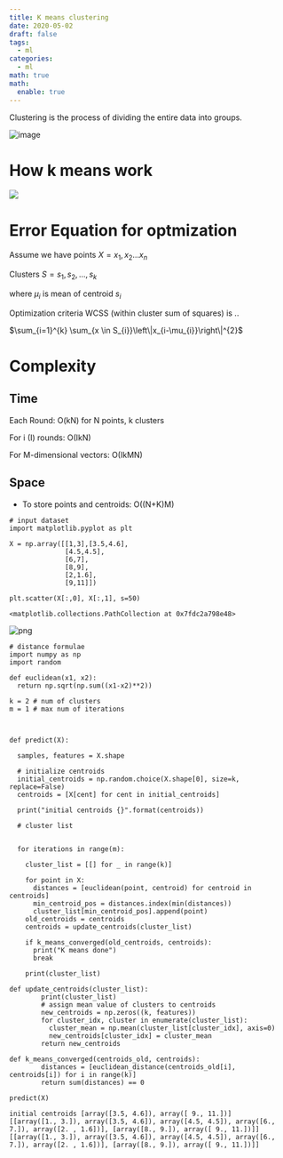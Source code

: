 ```yaml
---
title: K means clustering
date: 2020-05-02
draft: false
tags:
  - ml
categories:
  - ml
math: true
math:
  enable: true
---
```



Clustering is the process of dividing the entire data into groups.

![image](https://user-images.githubusercontent.com/8268939/82712197-59fdd680-9c3c-11ea-8536-7f0251b7161c.png)

# How k means work

[![](https://mermaid.ink/img/eyJjb2RlIjoiZ3JhcGggVERcblx0QVtTdGFydF0gLS0-IEJbL051bWJlciBvZiBjbHVzdGVycywgay9dXG5cdEIgLS0-IENbY2FsY3VsYXRlIGNlbnRyb2lkXVxuXHRDIC0tPiBEW2NhbGN1bGF0ZSBkaXN0YW5jZXMgdG8gY2VudHJvaWRdXG5cdEQgLS0-IEVbZmE6ZmEtb2JqZWN0LWdyb3VwIEdyb3VwIGJhc2VkIG9uIG1pbiBkaXN0YW5jZV1cbiAgICBFIC0tPiBGe0NvbnZlcmdlbmNlID99XG4gICAgRiAtLT4gfFllc3wgRW5kXG4gICAgRiAtLT4gfE5PfCBDXG5cdFx0XHRcdFx0IiwibWVybWFpZCI6eyJ0aGVtZSI6Im5ldXRyYWwifSwidXBkYXRlRWRpdG9yIjpmYWxzZX0)](https://mermaid-js.github.io/mermaid-live-editor/#/edit/eyJjb2RlIjoiZ3JhcGggVERcblx0QVtTdGFydF0gLS0-IEJbL051bWJlciBvZiBjbHVzdGVycywgay9dXG5cdEIgLS0-IENbY2FsY3VsYXRlIGNlbnRyb2lkXVxuXHRDIC0tPiBEW2NhbGN1bGF0ZSBkaXN0YW5jZXMgdG8gY2VudHJvaWRdXG5cdEQgLS0-IEVbZmE6ZmEtb2JqZWN0LWdyb3VwIEdyb3VwIGJhc2VkIG9uIG1pbiBkaXN0YW5jZV1cbiAgICBFIC0tPiBGe0NvbnZlcmdlbmNlID99XG4gICAgRiAtLT4gfFllc3wgRW5kXG4gICAgRiAtLT4gfE5PfCBDXG5cdFx0XHRcdFx0IiwibWVybWFpZCI6eyJ0aGVtZSI6Im5ldXRyYWwifSwidXBkYXRlRWRpdG9yIjpmYWxzZX0)


# Error Equation for optmization

Assume we have points $X = {x_1, x_2... x_n}$

Clusters $S = {s_1, s_2, ... , s_k}$

where $\mu_i$ is mean of centroid $s_i$

Optimization criteria WCSS (within cluster sum of squares) is ..

$\sum_{i=1}^{k} \sum_{x \in S_{i}}\left\|x_{i-\mu_{i}}\right\|^{2}$

# Complexity 

## Time

Each Round:  O(kN) for N points, k clusters

For i (I) rounds: O(IkN)

For M-dimensional vectors: O(IkMN)

## Space

- To store points and centroids: O((N+K)M)



```
# input dataset
import matplotlib.pyplot as plt

X = np.array([[1,3],[3.5,4.6],
              [4.5,4.5],
              [6,7],
              [8,9],
              [2,1.6],
              [9,11]])

plt.scatter(X[:,0], X[:,1], s=50)
```




    <matplotlib.collections.PathCollection at 0x7fdc2a798e48>




    
![png](2020_05_22_k_means_files/2020_05_22_k_means_2_1.png)
    



```
# distance formulae
import numpy as np
import random

def euclidean(x1, x2):
  return np.sqrt(np.sum((x1-x2)**2))
```


```
k = 2 # num of clusters
m = 1 # max num of iterations



def predict(X):

  samples, features = X.shape

  # initialize centroids
  initial_centroids = np.random.choice(X.shape[0], size=k, replace=False)
  centroids = [X[cent] for cent in initial_centroids]

  print("initial centroids {}".format(centroids))

  # cluster list
  

  for iterations in range(m):

    cluster_list = [[] for _ in range(k)]

    for point in X:
      distances = [euclidean(point, centroid) for centroid in centroids]
      min_centroid_pos = distances.index(min(distances))
      cluster_list[min_centroid_pos].append(point)
    old_centroids = centroids
    centroids = update_centroids(cluster_list)

    if k_means_converged(old_centroids, centroids):
      print("K means done")
      break

    print(cluster_list) 

def update_centroids(cluster_list):
        print(cluster_list)
        # assign mean value of clusters to centroids
        new_centroids = np.zeros((k, features))
        for cluster_idx, cluster in enumerate(cluster_list):
          cluster_mean = np.mean(cluster_list[cluster_idx], axis=0)
          new_centroids[cluster_idx] = cluster_mean
        return new_centroids

def k_means_converged(centroids_old, centroids):
        distances = [euclidean_distance(centroids_old[i], centroids[i]) for i in range(k)]
        return sum(distances) == 0        

predict(X)
```

    initial centroids [array([3.5, 4.6]), array([ 9., 11.])]
    [[array([1., 3.]), array([3.5, 4.6]), array([4.5, 4.5]), array([6., 7.]), array([2. , 1.6])], [array([8., 9.]), array([ 9., 11.])]]
    [[array([1., 3.]), array([3.5, 4.6]), array([4.5, 4.5]), array([6., 7.]), array([2. , 1.6])], [array([8., 9.]), array([ 9., 11.])]]

